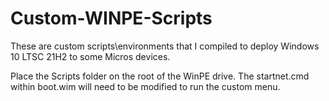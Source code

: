 # Custom-WINPE-Scripts
These are custom scripts\environments that I compiled to deploy Windows 10 LTSC 21H2 to some Micros devices.

Place the Scripts folder on the root of the WinPE drive. The startnet.cmd within boot.wim will need to be modified to run the custom menu.

